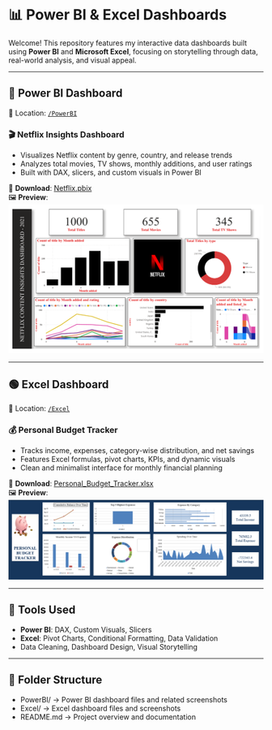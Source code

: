 # 📊 Power BI & Excel Dashboards

Welcome! This repository features my interactive data dashboards built using **Power BI** and **Microsoft Excel**, focusing on storytelling through data, real-world analysis, and visual appeal.

---

## 🔶 Power BI Dashboard

📁 Location: [`/PowerBI`](./PowerBI)

### 🎬 Netflix Insights Dashboard
- Visualizes Netflix content by genre, country, and release trends
- Analyzes total movies, TV shows, monthly additions, and user ratings
- Built with DAX, slicers, and custom visuals in Power BI

📎 **Download**: [Netflix.pbix](./PowerBI/Netflix.pbix)  
🖼️ **Preview**:  
![Netflix Dashboard](./PowerBI/NETFLIX%20DASHBOARD.png)

---

## 🟢 Excel Dashboard

📁 Location: [`/Excel`](./Excel)

### 💰 Personal Budget Tracker
- Tracks income, expenses, category-wise distribution, and net savings
- Features Excel formulas, pivot charts, KPIs, and dynamic visuals
- Clean and minimalist interface for monthly financial planning

📎 **Download**: [Personal_Budget_Tracker.xlsx](./Excel/Personal_Budget_Tracker.xlsx)  
🖼️ **Preview**:  
![Budget Tracker](./Excel/Personal%20Budget%20Tracker.png)

---

## 🧰 Tools Used
- **Power BI**: DAX, Custom Visuals, Slicers
- **Excel**: Pivot Charts, Conditional Formatting, Data Validation
- Data Cleaning, Dashboard Design, Visual Storytelling

---

## 📁 Folder Structure

- PowerBI/ → Power BI dashboard files and related screenshots
- Excel/ → Excel dashboard files and screenshots
- README.md → Project overview and documentation


